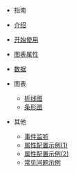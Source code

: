 - 指南
- [介绍](/)
- [开始使用](/start)
- [图表属性](/props)
- [数据](/data)
- 图表

  - [折线图](/line)
  - [条形图](/bar)

- 其他
  - [事件监听](/event)
  - [属性配置示例(1)](/props-demo1)
  - [属性配置示例(2)](/props-demo2)
  - [常见问题示例](/skill-demo)
